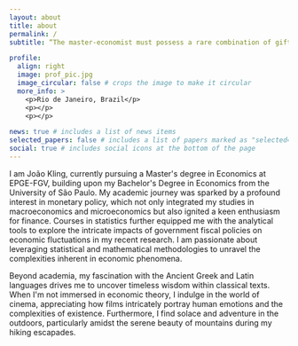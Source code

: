 ```yaml
---
layout: about
title: about
permalink: /
subtitle: “The master-economist must possess a rare combination of gifts…He must be mathematician, historian, statesman, philosopher—in some degree.” χαλεπὰ τὰ καλά.

profile:
  align: right
  image: prof_pic.jpg
  image_circular: false # crops the image to make it circular
  more_info: >
    <p>Rio de Janeiro, Brazil</p>
    <p></p>
    <p></p>

news: true # includes a list of news items
selected_papers: false # includes a list of papers marked as "selected={true}"
social: true # includes social icons at the bottom of the page
---
```


I am João Kling, currently pursuing a Master's degree in Economics at EPGE-FGV, building upon my Bachelor's Degree in Economics from the University of São Paulo. My academic journey was sparked by a profound interest in monetary policy, which not only integrated my studies in macroeconomics and microeconomics but also ignited a keen enthusiasm for finance. Courses in statistics further equipped me with the analytical tools to explore the intricate impacts of government fiscal policies on economic fluctuations in my recent research. I am passionate about leveraging statistical and mathematical methodologies to unravel the complexities inherent in economic phenomena.

Beyond academia, my fascination with the Ancient Greek and Latin languages drives me to uncover timeless wisdom within classical texts. When I'm not immersed in economic theory, I indulge in the world of cinema, appreciating how films intricately portray human emotions and the complexities of existence. Furthermore, I find solace and adventure in the outdoors, particularly amidst the serene beauty of mountains during my hiking escapades.
